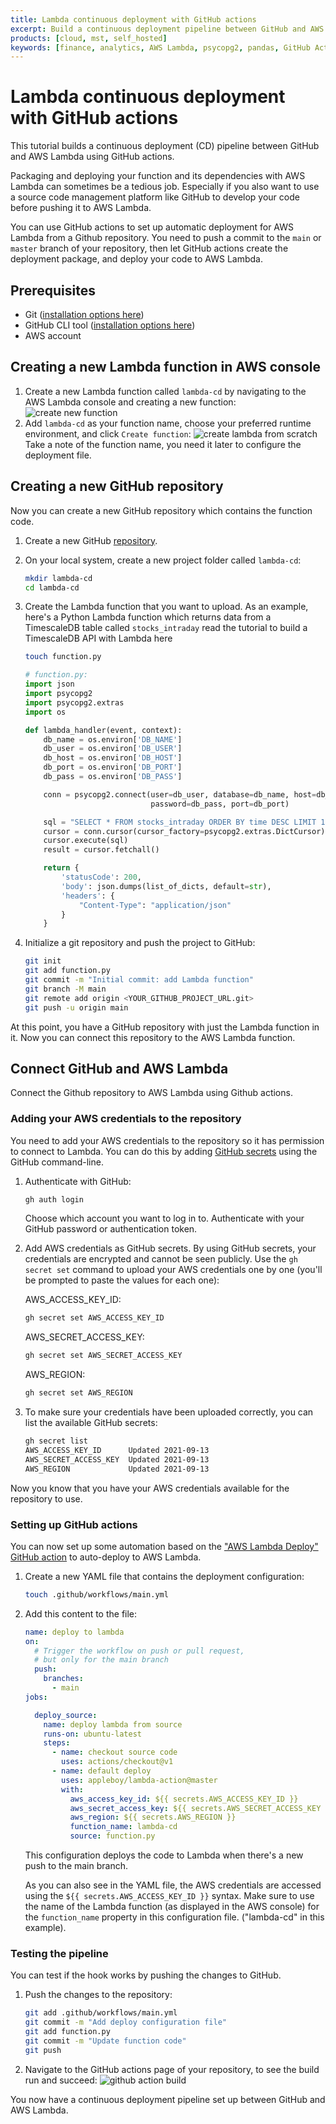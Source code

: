 ```yaml
---
title: Lambda continuous deployment with GitHub actions
excerpt: Build a continuous deployment pipeline between GitHub and AWS Lambda
products: [cloud, mst, self_hosted]
keywords: [finance, analytics, AWS Lambda, psycopg2, pandas, GitHub Actions, pipeline]
---
```


# Lambda continuous deployment with GitHub actions

This tutorial builds a continuous deployment (CD) pipeline between GitHub and
AWS Lambda using GitHub actions.

Packaging and deploying your function and its dependencies with AWS Lambda can
sometimes be a tedious job. Especially if you also want to use a source code
management platform like GitHub to develop your code before pushing  it to AWS
Lambda.

You can use GitHub actions to set up automatic deployment for AWS Lambda from a
Github repository. You need to push a commit to the `main` or `master` branch of
your repository, then let GitHub actions create the deployment  package, and
deploy your code to AWS Lambda.

## Prerequisites

*   Git ([installation options here](https://git-scm.com/book/en/v2/Getting-Started-Installing-Git))
*   GitHub CLI tool ([installation options here](https://github.com/cli/cli#installation))
*   AWS account

<Procedure>

## Creating a new Lambda function in AWS console

1.  Create a new Lambda function called `lambda-cd` by navigating to the AWS Lambda console and creating a new function:
    ![create new function](https://assets.timescale.com/docs/images/tutorials/aws-lambda-tutorial/create_new_function.png)
1.  Add `lambda-cd` as your function name, choose your preferred runtime environment, and click `Create function`:
    ![create lambda from scratch](https://assets.timescale.com/docs/images/tutorials/aws-lambda-tutorial/from_scratch.png)
    Take a note of the function name, you need it later to configure the deployment file.

</Procedure>

<Procedure>

## Creating a new GitHub repository

Now you can create a new GitHub repository which contains the function code.

1.  Create a new GitHub [repository](https://github.com/new).
1.  On your local system, create a new project folder called `lambda-cd`:

    ```bash
    mkdir lambda-cd
    cd lambda-cd
    ```

1.  Create the Lambda function that you want to upload.
    As an example, here's a Python Lambda function which returns data from a TimescaleDB table called `stocks_intraday`
    read the tutorial to build a TimescaleDB API with Lambda here

    ```bash
    touch function.py
    ```

    ```python
    # function.py:
    import json
    import psycopg2
    import psycopg2.extras
    import os

    def lambda_handler(event, context):
        db_name = os.environ['DB_NAME']
        db_user = os.environ['DB_USER']
        db_host = os.environ['DB_HOST']
        db_port = os.environ['DB_PORT']
        db_pass = os.environ['DB_PASS']

        conn = psycopg2.connect(user=db_user, database=db_name, host=db_host,
                                password=db_pass, port=db_port)

        sql = "SELECT * FROM stocks_intraday ORDER BY time DESC LIMIT 10"
        cursor = conn.cursor(cursor_factory=psycopg2.extras.DictCursor)
        cursor.execute(sql)
        result = cursor.fetchall()

        return {
            'statusCode': 200,
            'body': json.dumps(list_of_dicts, default=str),
            'headers': {
                "Content-Type": "application/json"
            }
        }
    ```

1.  Initialize a git repository and push the project to GitHub:

    ```bash
    git init
    git add function.py
    git commit -m "Initial commit: add Lambda function"
    git branch -M main
    git remote add origin <YOUR_GITHUB_PROJECT_URL.git>
    git push -u origin main
    ```

</Procedure>

At this point, you have a GitHub repository with just the Lambda function in it. Now you can connect this repository
to the AWS Lambda function.

## Connect GitHub and AWS Lambda

Connect the Github repository to AWS Lambda using Github actions.

<Procedure>

### Adding your AWS credentials to the repository

You need to add your AWS credentials to the repository so it has permission to connect to Lambda.
You can do this by adding [GitHub secrets][github-secrets] using the GitHub command-line.

1.  Authenticate with GitHub:

    ```bash
    gh auth login
    ```

    Choose which account you want to log in to. Authenticate with your GitHub
    password or authentication token.
1.  Add AWS credentials as GitHub secrets.
    By using GitHub secrets, your credentials are encrypted and cannot be seen
    publicly. Use the `gh secret set` command to upload your AWS credentials one by one
    (you'll be prompted to paste the values for each one):

    AWS_ACCESS_KEY_ID:

    ```bash
    gh secret set AWS_ACCESS_KEY_ID
    ```

    AWS_SECRET_ACCESS_KEY:

    ```bash
    gh secret set AWS_SECRET_ACCESS_KEY
    ```

    AWS_REGION:

    ```bash
    gh secret set AWS_REGION
    ```

1.  To make sure your credentials have been uploaded correctly, you can list the available GitHub secrets:

    ```bash
    gh secret list
    AWS_ACCESS_KEY_ID      Updated 2021-09-13
    AWS_SECRET_ACCESS_KEY  Updated 2021-09-13
    AWS_REGION             Updated 2021-09-13
    ```

</Procedure>

Now you know that you have your AWS credentials available for the repository to use.

<Procedure>

### Setting up GitHub actions

You can now set up some automation based on the ["AWS Lambda Deploy" GitHub action](https://github.com/marketplace/actions/aws-lambda-deploy)
to auto-deploy to AWS Lambda.

1.  Create a new YAML file that contains the deployment configuration:

    ```bash
    touch .github/workflows/main.yml
    ```

1.  Add this content to the file:

    ```yml
    name: deploy to lambda
    on:
      # Trigger the workflow on push or pull request,
      # but only for the main branch
      push:
        branches:
          - main
    jobs:

      deploy_source:
        name: deploy lambda from source
        runs-on: ubuntu-latest
        steps:
          - name: checkout source code
            uses: actions/checkout@v1
          - name: default deploy
            uses: appleboy/lambda-action@master
            with:
              aws_access_key_id: ${{ secrets.AWS_ACCESS_KEY_ID }}
              aws_secret_access_key: ${{ secrets.AWS_SECRET_ACCESS_KEY }}
              aws_region: ${{ secrets.AWS_REGION }}
              function_name: lambda-cd
              source: function.py
    ```

    This configuration deploys the code to Lambda when there's a new push to the main branch.

    As you can also see in the YAML file, the AWS credentials are accessed using the `${{ secrets.AWS_ACCESS_KEY_ID }}`
    syntax.
    Make sure to use the name of the Lambda function (as displayed in the AWS console) for the `function_name`
    property in this configuration file. ("lambda-cd" in this example).

</Procedure>

<Procedure>

### Testing the pipeline

You can test if the hook works by pushing the changes to GitHub.

1.  Push the changes to the repository:

    ```bash
    git add .github/workflows/main.yml
    git commit -m "Add deploy configuration file"
    git add function.py
    git commit -m "Update function code"
    git push
    ```

1.  Navigate to the GitHub actions page of your repository, to see the build run and succeed:
    ![github action build](https://assets.timescale.com/docs/images/tutorials/aws-lambda-tutorial/github_action_lambda.png)

</Procedure>

You now have a continuous deployment pipeline set up between GitHub and AWS Lambda.

[create-data-api]: /tutorials/:currentVersion:/aws-lambda/create-data-api/
[github-secrets]: https://docs.github.com/en/actions/reference/encrypted-secrets
